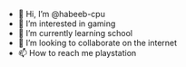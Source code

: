 - 👋 Hi, I’m @habeeb-cpu
- 👀 I’m interested in gaming
- 🌱 I’m currently learning school
- 💞️ I’m looking to collaborate on the internet
- 📫 How to reach me playstation

<!---
habeeb-cpu/habeeb-cpu is a ✨ special ✨ repository because its `README.md` (this file) appears on your GitHub profile.
You can click the Preview link to take a look at your changes.
--->
